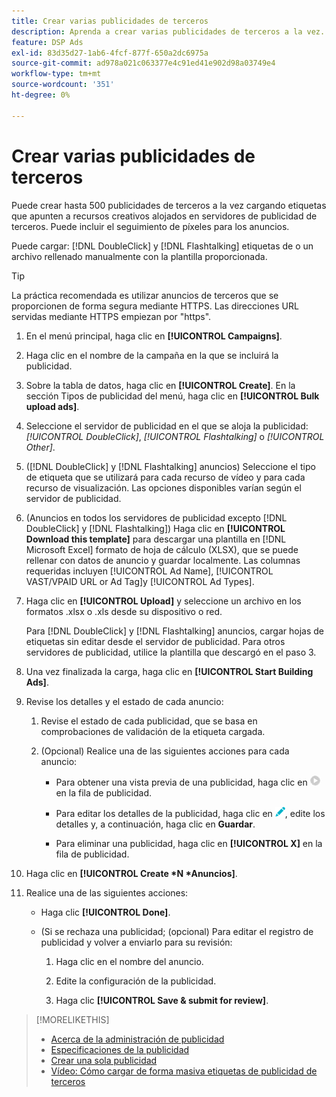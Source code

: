```yaml
---
title: Crear varias publicidades de terceros
description: Aprenda a crear varias publicidades de terceros a la vez.
feature: DSP Ads
exl-id: 83d35d27-1ab6-4fcf-877f-650a2dc6975a
source-git-commit: ad978a021c063377e4c91ed41e902d98a03749e4
workflow-type: tm+mt
source-wordcount: '351'
ht-degree: 0%

---
```


# Crear varias publicidades de terceros

Puede crear hasta 500 publicidades de terceros a la vez cargando etiquetas que apunten a recursos creativos alojados en servidores de publicidad de terceros. Puede incluir el seguimiento de píxeles para los anuncios.<!-- The bulksheet template for other ad servers says you can include 200. Which is it: 200 or 500? -->

Puede cargar: [!DNL DoubleClick] y [!DNL Flashtalking] etiquetas de o un archivo rellenado manualmente con la plantilla proporcionada.

>[!TIP]
>
> La práctica recomendada es utilizar anuncios de terceros que se proporcionen de forma segura mediante HTTPS. Las direcciones URL servidas mediante HTTPS empiezan por &quot;https&quot;.

1. En el menú principal, haga clic en **[!UICONTROL Campaigns]**.

1. Haga clic en el nombre de la campaña en la que se incluirá la publicidad.

1. Sobre la tabla de datos, haga clic en **[!UICONTROL Create]**. En la sección Tipos de publicidad del menú, haga clic en **[!UICONTROL Bulk upload ads]**.

1. Seleccione el servidor de publicidad en el que se aloja la publicidad: *[!UICONTROL DoubleClick]*, *[!UICONTROL Flashtalking]* o *[!UICONTROL Other]*.

1. ([!DNL DoubleClick] y [!DNL Flashtalking] anuncios) Seleccione el tipo de etiqueta que se utilizará para cada recurso de vídeo y para cada recurso de visualización. Las opciones disponibles varían según el servidor de publicidad.

1. (Anuncios en todos los servidores de publicidad excepto [!DNL DoubleClick] y [!DNL Flashtalking]) Haga clic en **[!UICONTROL Download this template]** para descargar una plantilla en [!DNL Microsoft Excel] formato de hoja de cálculo (XLSX), que se puede rellenar con datos de anuncio y guardar localmente. Las columnas requeridas incluyen [!UICONTROL Ad Name], [!UICONTROL VAST/VPAID URL or Ad Tag]y [!UICONTROL Ad Types].

1. Haga clic en **[!UICONTROL Upload]** y seleccione un archivo en los formatos .xlsx o .xls desde su dispositivo o red.

   Para [!DNL DoubleClick] y [!DNL Flashtalking] anuncios, cargar hojas de etiquetas sin editar desde el servidor de publicidad. Para otros servidores de publicidad, utilice la plantilla que descargó en el paso 3.

1. Una vez finalizada la carga, haga clic en **[!UICONTROL Start Building Ads]**.

1. Revise los detalles y el estado de cada anuncio:

   1. Revise el estado de cada publicidad, que se basa en comprobaciones de validación de la etiqueta cargada.

   1. (Opcional) Realice una de las siguientes acciones para cada anuncio:

      * Para obtener una vista previa de una publicidad, haga clic en ![play](/help/dsp/assets/play.png) en la fila de publicidad.

      * Para editar los detalles de la publicidad, haga clic en ![editar](/help/dsp/assets/edit.png), edite los detalles y, a continuación, haga clic en **Guardar**.

      * Para eliminar una publicidad, haga clic en **[!UICONTROL X]** en la fila de publicidad.

1. Haga clic en **[!UICONTROL Create *N *Anuncios]**.

1. Realice una de las siguientes acciones:

   * Haga clic **[!UICONTROL Done]**.

   * (Si se rechaza una publicidad; (opcional) Para editar el registro de publicidad y volver a enviarlo para su revisión:

      1. Haga clic en el nombre del anuncio.

      1. Edite la configuración de la publicidad.

      1. Haga clic **[!UICONTROL Save & submit for review]**.

>[!MORELIKETHIS]
>
>* [Acerca de la administración de publicidad](ad-about.md)
>* [Especificaciones de la publicidad](ad-specs.md)
>* [Crear una sola publicidad](ad-create.md)
>* [Vídeo: Cómo cargar de forma masiva etiquetas de publicidad de terceros](https://experienceleague.adobe.com/docs/advertising-cloud-learn/tutorials/dsp/bulk-upload-third-party-ad-tags.html)

